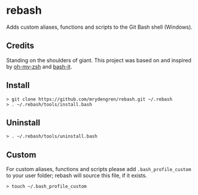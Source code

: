# rebash

Adds custom aliases, functions and scripts to the Git Bash shell (Windows).

## Credits

Standing on the shoulders of giant. This project was based on and inspired by [oh-my-zsh](https://github.com/robbyrussell/oh-my-zsh) and [bash-it](https://github.com/revans/bash-it).

## Install

    > git clone https://github.com/mrydengren/rebash.git ~/.rebash
    > . ~/.rebash/tools/install.bash
    
## Uninstall

    > . ~/.rebash/tools/uninstall.bash
    
## Custom

For custom aliases, functions and scripts please add `.bash_profile_custom` to your user folder; rebash will source this file, if it exists.

    > touch ~/.bash_profile_custom